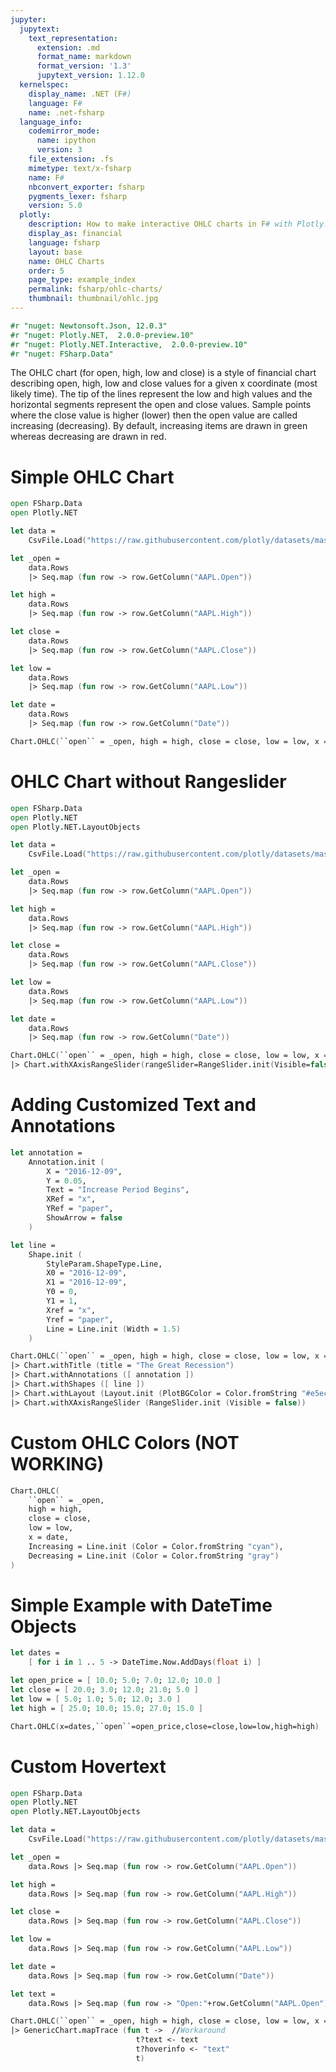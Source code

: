 ```yaml
---
jupyter:
  jupytext:
    text_representation:
      extension: .md
      format_name: markdown
      format_version: '1.3'
      jupytext_version: 1.12.0
  kernelspec:
    display_name: .NET (F#)
    language: F#
    name: .net-fsharp
  language_info:
    codemirror_mode:
      name: ipython
      version: 3
    file_extension: .fs
    mimetype: text/x-fsharp
    name: F#
    nbconvert_exporter: fsharp
    pygments_lexer: fsharp
    version: 5.0
  plotly:
    description: How to make interactive OHLC charts in F# with Plotly.      
    display_as: financial
    language: fsharp
    layout: base
    name: OHLC Charts
    order: 5
    page_type: example_index
    permalink: fsharp/ohlc-charts/
    thumbnail: thumbnail/ohlc.jpg
---
```


```fsharp dotnet_interactive={"language": "fsharp"}
#r "nuget: Newtonsoft.Json, 12.0.3"
#r "nuget: Plotly.NET,  2.0.0-preview.10"
#r "nuget: Plotly.NET.Interactive,  2.0.0-preview.10"
#r "nuget: FSharp.Data"
```

The OHLC chart (for open, high, low and close) is a style of financial chart describing open, high, low and close values for a given x coordinate (most likely time). The tip of the lines represent the low and high values and the horizontal segments represent the open and close values. Sample points where the close value is higher (lower) then the open value are called increasing (decreasing). By default, increasing items are drawn in green whereas decreasing are drawn in red.


# Simple OHLC Chart

```fsharp dotnet_interactive={"language": "fsharp"}
open FSharp.Data
open Plotly.NET

let data =
    CsvFile.Load("https://raw.githubusercontent.com/plotly/datasets/master/finance-charts-apple.csv")

let _open =
    data.Rows
    |> Seq.map (fun row -> row.GetColumn("AAPL.Open"))

let high =
    data.Rows
    |> Seq.map (fun row -> row.GetColumn("AAPL.High"))

let close =
    data.Rows
    |> Seq.map (fun row -> row.GetColumn("AAPL.Close"))

let low =
    data.Rows
    |> Seq.map (fun row -> row.GetColumn("AAPL.Low"))

let date =
    data.Rows
    |> Seq.map (fun row -> row.GetColumn("Date"))

Chart.OHLC(``open`` = _open, high = high, close = close, low = low, x = date)

```

# OHLC Chart without Rangeslider

```fsharp dotnet_interactive={"language": "fsharp"}
open FSharp.Data
open Plotly.NET
open Plotly.NET.LayoutObjects

let data =
    CsvFile.Load("https://raw.githubusercontent.com/plotly/datasets/master/finance-charts-apple.csv")

let _open =
    data.Rows
    |> Seq.map (fun row -> row.GetColumn("AAPL.Open"))

let high =
    data.Rows
    |> Seq.map (fun row -> row.GetColumn("AAPL.High"))

let close =
    data.Rows
    |> Seq.map (fun row -> row.GetColumn("AAPL.Close"))

let low =
    data.Rows
    |> Seq.map (fun row -> row.GetColumn("AAPL.Low"))

let date =
    data.Rows
    |> Seq.map (fun row -> row.GetColumn("Date"))

Chart.OHLC(``open`` = _open, high = high, close = close, low = low, x = date)
|> Chart.withXAxisRangeSlider(rangeSlider=RangeSlider.init(Visible=false))
```

# Adding Customized Text and Annotations

```fsharp dotnet_interactive={"language": "fsharp"}
let annotation =
    Annotation.init (
        X = "2016-12-09",
        Y = 0.05,
        Text = "Increase Period Begins",
        XRef = "x",
        YRef = "paper",
        ShowArrow = false
    )

let line =
    Shape.init (
        StyleParam.ShapeType.Line,
        X0 = "2016-12-09",
        X1 = "2016-12-09",
        Y0 = 0,
        Y1 = 1,
        Xref = "x",
        Yref = "paper",
        Line = Line.init (Width = 1.5)
    )

Chart.OHLC(``open`` = _open, high = high, close = close, low = low, x = date)
|> Chart.withTitle (title = "The Great Recession")
|> Chart.withAnnotations ([ annotation ])
|> Chart.withShapes ([ line ])
|> Chart.withLayout (Layout.init (PlotBGColor = Color.fromString "#e5ecf6", Width = 800))
|> Chart.withXAxisRangeSlider (RangeSlider.init (Visible = false))
```

# Custom OHLC Colors (NOT WORKING)

```fsharp dotnet_interactive={"language": "fsharp"}
Chart.OHLC(
    ``open`` = _open,
    high = high,
    close = close,
    low = low,
    x = date,
    Increasing = Line.init (Color = Color.fromString "cyan"),
    Decreasing = Line.init (Color = Color.fromString "gray")
)

```

# Simple Example with DateTime Objects

```fsharp dotnet_interactive={"language": "fsharp"}
let dates =
    [ for i in 1 .. 5 -> DateTime.Now.AddDays(float i) ]

let open_price = [ 10.0; 5.0; 7.0; 12.0; 10.0 ]
let close = [ 20.0; 3.0; 12.0; 21.0; 5.0 ]
let low = [ 5.0; 1.0; 5.0; 12.0; 3.0 ]
let high = [ 25.0; 10.0; 15.0; 27.0; 15.0 ]

Chart.OHLC(x=dates,``open``=open_price,close=close,low=low,high=high)

```

# Custom Hovertext

```fsharp dotnet_interactive={"language": "fsharp"}
open FSharp.Data
open Plotly.NET
open Plotly.NET.LayoutObjects

let data =
    CsvFile.Load("https://raw.githubusercontent.com/plotly/datasets/master/finance-charts-apple.csv")

let _open =
    data.Rows |> Seq.map (fun row -> row.GetColumn("AAPL.Open"))

let high =
    data.Rows |> Seq.map (fun row -> row.GetColumn("AAPL.High"))

let close =
    data.Rows |> Seq.map (fun row -> row.GetColumn("AAPL.Close"))

let low =
    data.Rows |> Seq.map (fun row -> row.GetColumn("AAPL.Low"))

let date =
    data.Rows |> Seq.map (fun row -> row.GetColumn("Date"))

let text =
    data.Rows |> Seq.map (fun row -> "Open:"+row.GetColumn("AAPL.Open")+"<br>Close:"+row.GetColumn("AAPL.Close"))

Chart.OHLC(``open`` = _open, high = high, close = close, low = low, x = date)
|> GenericChart.mapTrace (fun t ->  //Workaround
                            t?text <- text
                            t?hoverinfo <- "text"
                            t)
```
